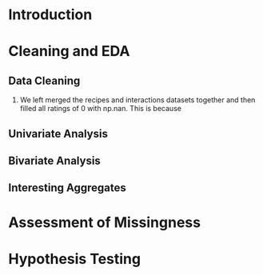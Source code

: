 # Introduction
# Cleaning and EDA
## Data Cleaning
1. We left merged the recipes and interactions datasets together and then filled all ratings of 0 with np.nan. This is because 
## Univariate Analysis
## Bivariate Analysis
## Interesting Aggregates
# Assessment of Missingness
# Hypothesis Testing
